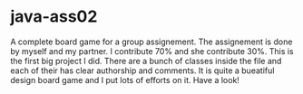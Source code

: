 # java-ass02
A complete board game for a group assignement. The assignement is done by myself and my partner. I contribute 70% and she contribute 30%. 
This is the first big project I did. There are a bunch of classes inside the file and each of their has clear authorship and comments. It is 
quite a bueatiful design board game and I put lots of efforts on it. Have a look! 
